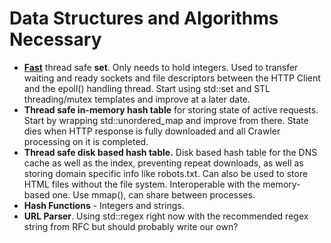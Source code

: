 # Data Structures and Algorithms Necessary

- <u>**Fast**</u> thread safe **set**. Only needs to hold integers. Used to transfer waiting and ready sockets and file descriptors between the HTTP Client and the epoll() handling thread. Start using std::set and STL threading/mutex templates and improve at a later date. 
- **Thread safe in-memory hash table** for storing state of active requests. Start by wrapping std::unordered_map and improve from there. State dies when HTTP response is fully downloaded and all Crawler processing on it is completed. 
- **Thread safe disk based hash table.** Disk based hash table for the DNS cache as well as the index, preventing repeat downloads, as well as storing domain specific info like robots.txt. Can also be used to store HTML files without the file system. Interoperable with the memory-based one. Use mmap(), can share between processes.
- **Hash Functions** - Integers and strings. 
- **URL Parser**. Using std::regex right now with the recommended regex string from RFC but should probably write our own?





